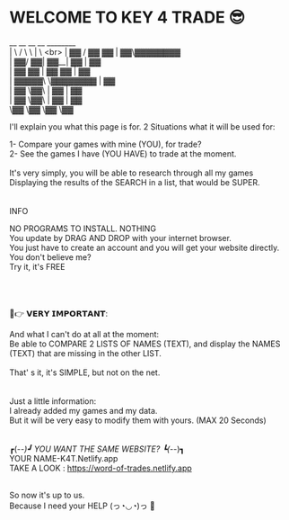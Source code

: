 # WELCOME TO KEY 4 TRADE 😎
 __    __ __    __ ________ <br>
|  \  /  \  \  |  \        \<br>
| ▓▓ /  ▓▓ ▓▓  | ▓▓\▓▓▓▓▓▓▓▓<br>
| ▓▓/  ▓▓| ▓▓__| ▓▓  | ▓▓   <br>
| ▓▓  ▓▓ | ▓▓    ▓▓  | ▓▓   <br>
| ▓▓▓▓▓\  \▓▓▓▓▓▓▓▓  | ▓▓   
| ▓▓ \▓▓\      | ▓▓  | ▓▓   
| ▓▓  \▓▓\     | ▓▓  | ▓▓   
 \▓▓   \▓▓      \▓▓   \▓▓   
                            
                            
                            
I'll explain you what this page is for.
2 Situations what it will be used for:

1- Compare your games with mine (YOU), for trade?<br>
2- See the games I have (YOU HAVE) to trade at the moment.<br>
<br>
It's very simply, you will be able to research through all my games<br>
Displaying the results of the SEARCH in a list, that would be SUPER.<br>
<br>
<br>
INFO<br>

NO PROGRAMS TO INSTALL. NOTHING<br>
You update by DRAG AND DROP with your internet browser.<br>
You just have to create an account and you will get your website directly.<br>
You don't believe me?<br>
Try it, it's FREE<br>
<br>
<br>
<br>


💋👉 𝗩𝗘𝗥𝗬 𝗜𝗠𝗣𝗢𝗥𝗧𝗔𝗡𝗧:<br>

And what I can't do at all at the moment:<br>
Be able to COMPARE 2 LISTS OF NAMES (TEXT), and display the NAMES (TEXT) that are missing in the other LIST.<br>
<br>
That' s it, it's SIMPLE, but not on the net.<br>
<br>
<br>
Just a little information:<br>
I already added my games and my data.<br>
But it will be very easy to modify them with yours. (MAX 20 Seconds)<br>
<br>
<br>
┏(-_-)┛ YOU WANT THE SAME WEBSITE? ┗(-_-)┓<br>
YOUR NAME-K4T.Netlify.app<br>
TAKE A LOOK : https://word-of-trades.netlify.app<br>
<br>

So now it's up to us.<br>
Because I need your HELP  (っ◔◡◔)っ 💖
